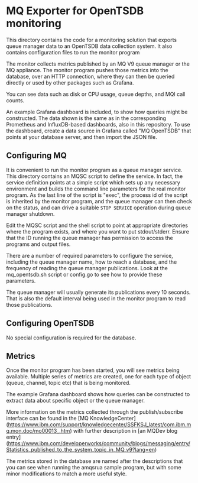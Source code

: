 # MQ Exporter for OpenTSDB monitoring

This directory contains the code for a monitoring solution
that exports queue manager data to an OpenTSDB data collection
system. It also contains configuration files to run the monitor program

The monitor collects metrics published by an MQ V9 queue manager
or the MQ appliance. The monitor program pushes
those metrics into the database, over an HTTP connection, where
they can then be queried directly or used by other packages
such as Grafana.

You can see data such as disk or CPU usage, queue depths, and MQI call
counts.

An example Grafana dashboard is included, to show how queries might
be constructed. The data shown is the same as in the corresponding
Prometheus and InfluxDB-based dashboards, also in this repository.
To use the dashboard,
create a data source in Grafana called "MQ OpenTSDB" that points at your
database server, and then import the JSON file.

## Configuring MQ
It is convenient to run the monitor program as a queue manager service.
This directory contains an MQSC script to define the service. In fact, the
service definition points at a simple script which sets up any
necessary environment and builds the command line parameters for the
real monitor program. As the last line of the script is "exec", the
process id of the script is inherited by the monitor program, and the
queue manager can then check on the status, and can drive a suitable
`STOP SERVICE` operation during queue manager shutdown.

Edit the MQSC script and the shell script to point at appropriate directories
where the program exists, and where you want to put stdout/stderr.
Ensure that the ID running the queue manager has permission to access
the programs and output files.

There are a number of required parameters to configure the service, including
the queue manager name, how to reach a database, and the frequency of reading
the queue manager publications. Look at the mq_opentsdb.sh script or config.go
to see how to provide these parameters.

The queue manager will usually generate its publications every 10 seconds. That is also
the default interval being used in the monitor program to read those publications.

## Configuring OpenTSDB
No special configuration is required for the database.

## Metrics
Once the monitor program has been started,
you will see metrics being available. Multiple series of metrics are
created, one for each type of object (queue, channel, topic etc) that is being
monitored.

The example Grafana dashboard shows how queries can be constructed to extract data
about specific object or the queue manager.

More information on the metrics collected through the publish/subscribe
interface can be found in the [MQ KnowledgeCenter]
(https://www.ibm.com/support/knowledgecenter/SSFKSJ_latest/com.ibm.mq.mon.doc/mo00013_.htm)
with further description in [an MQDev blog entry]
(https://www.ibm.com/developerworks/community/blogs/messaging/entry/Statistics_published_to_the_system_topic_in_MQ_v9?lang=en)

The metrics stored in the database are named after the
descriptions that you can see when running the amqsrua sample program, but with some
minor modifications to match a more useful style.
